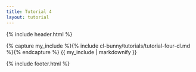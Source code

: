 ```yaml
---
title: Tutorial 4
layout: tutorial
---
```


{% include header.html %}

{% capture my_include %}{% include cl-bunny/tutorials/tutorial-four-cl.md %}{% endcapture %}
{{ my_include | markdownify }}

{% include footer.html %}